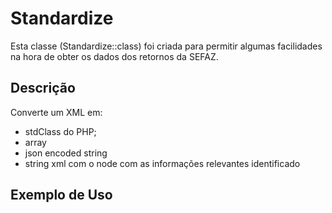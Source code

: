 # Standardize

Esta classe (Standardize::class) foi criada para permitir algumas facilidades na hora de obter os dados dos retornos da SEFAZ.

## Descrição
Converte um XML em:

- stdClass do PHP;
- array
- json encoded string
- string xml com o node com as informações relevantes identificado 

## Exemplo de Uso
